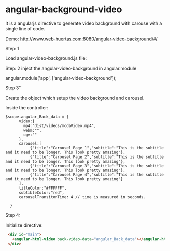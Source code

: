 # angular-background-video
It is a angularjs directive to generate video background with carouse with a single line of code. 

Demo: http://www.web-huertas.com:8080/angular-video-background/#/



Step: 1
 
 Load angular-video-background.js file:
 
 <script src="path_file/angular-video-background.js"></script>

Step: 2
 inject the angular-video-background in angular.module
 
 angular.module('app', ['angular-video-background']);

Step 3"

 Create the object which setup the video background and carousel.
 
 Inside the controller:

    $scope.angular_Back_data = {
          video:{
            mp4:"dist/videos/modaVideo.mp4",
            webm:"",
            ogv:""
          },
          carousel:[
               {"title":"Carousel Page 1","subtitle":"This is the subtitle and it need to be longer. This look pretty amazing"},
               {"title":"Carousel Page 2","subtitle":"This is the subtitle and it need to be longer. This look pretty amazing"},
               {"title":"Carousel Page 3","subtitle":"This is the subtitle and it need to be longer. This look pretty amazing"},
               {"title":"Carousel Page 4","subtitle":"This is the subtitle and it need to be longer. This look pretty amazing"}
          ],
          titleColor:"#FFFFFF",
          subtibleColor:"red",
          carouselTransitonTime: 4 // time is measured in seconds. 

      }
      
Step 4:
 
 Initialize directive:
 ```html
  <div id="main">
    <angular-html-video back-video-data="angular_Back_data"></angular-html-video>  
  </div>
```

